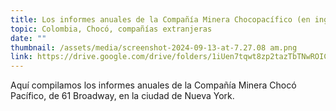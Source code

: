 ```yaml
---
title: Los informes anuales de la Compañía Minera Chocopacífico (en inglés)
topic: Colombia, Chocó, compañías extranjeras
date: ""
thumbnail: /assets/media/screenshot-2024-09-13-at-7.27.08 am.png
link: https://drive.google.com/drive/folders/1iUen7tqwt8zp2tazTbTNwROICCH-ioDS?usp=sharing
---
```

Aquí compilamos los informes anuales de la Compañía Minera Chocó Pacífico, de 61 Broadway, en la ciudad de Nueva York.
